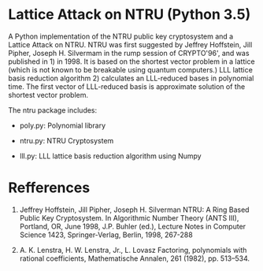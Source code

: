 ﻿# Lattice Attack on NTRU (Python 3.5)

A Python implementation of the NTRU public key cryptosystem and a Lattice Attack on NTRU.
NTRU was first suggested by Jeffrey Hoffstein, Jill Pipher, Joseph H. Silvermam in the 
rump session of CRYPTO'96', and was published in 1) in 1998. It is based on the shortest 
vector problem in a lattice (which is not known to be breakable using quantum computers.)
LLL lattice basis reduction algorithm 2) calculates an LLL-reduced bases in polynomial time.
The first vector of LLL-reduced basis is approximate solution of the shortest vector problem.

The ntru package includes:

* poly.py: Polynomial library

* ntru.py: NTRU Cryptosystem

* lll.py: LLL lattice basis reduction algorithm using Numpy


# Refferences

1) Jeffrey Hoffstein, Jill Pipher, Joseph H. Silverman 
NTRU: A Ring Based Public Key Cryptosystem. In Algorithmic Number Theory (ANTS III), 
Portland, OR, June 1998, J.P. Buhler (ed.), Lecture Notes in Computer Science 1423, 
Springer-Verlag, Berlin, 1998, 267-288

2) A. K. Lenstra, H. W. Lenstra, Jr., L. Lovasz Factoring, polynomials with rational
coefficients, Mathematische Annalen, 261 (1982), pp. 513–534.
